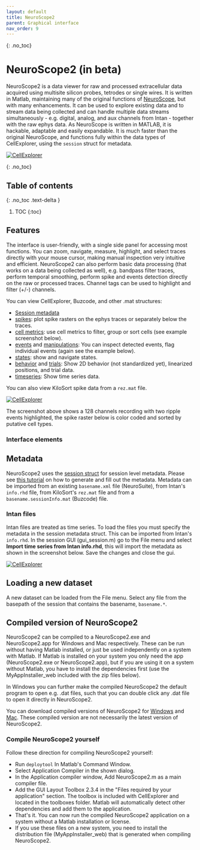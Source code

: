 ```yaml
---
layout: default
title: NeuroScope2
parent: Graphical interface
nav_order: 9
---
```

{: .no_toc}
# NeuroScope2 (in beta)
NeuroScope2 is a data viewer for raw and processed extracellular data acquired using multisite silicon probes, tetrodes or single wires. It is written in Matlab, maintaining many of the original functions of [NeuroScope](http://neurosuite.sourceforge.net/), but with many enhancements. It can be used to explore existing data and to stream data being collected and can handle multiple data streams simultaneously - e.g. digital, analog, and aux channels from Intan - together with the raw ephys data. As NeuroScope is written in MATLAB, it is hackable, adaptable and easily expandable. It is much faster than the original NeuroScope, and functions fully within the data types of CellExplorer, using the `session` struct for metadata.

<a href="https://buzsakilab.com/wp/wp-content/uploads/2021/02/NeuroScope_screenshot.png">![CellExplorer](https://buzsakilab.com/wp/wp-content/uploads/2021/02/NeuroScope_screenshot_lowress.jpg)</a>

{: .no_toc}
## Table of contents
{: .no_toc .text-delta }

1. TOC
{:toc}

## Features
The interface is user-friendly, with a single side panel for accessing most functions. You can zoom, navigate, measure, highlight, and select traces directly with your mouse cursor, making manual inspection very intuitive and efficient. NeuroScope2 can also perform basic data processing (that works on a data being collected as well), e.g. bandpass filter traces, perform temporal smoothing, perform spike and events detection directly on the raw or processed traces. Channel tags can be used to highlight and filter (+/-) channels.

You can view CellExplorer, Buzcode, and other .mat structures:
* [Session metadata](https://cellexplorer.org/datastructure/data-structure-and-format/#session-metadata)
* [spikes](https://cellexplorer.org/datastructure/data-structure-and-format/#spikes): plot spike rasters on the ephys traces or separately below the traces.
* [cell metrics](https://cellexplorer.org/datastructure/standard-cell-metrics/): use cell metrics to filter, group or sort cells (see example screenshot below).
* [events](https://cellexplorer.org/datastructure/data-structure-and-format/#events) and [manipulations](https://cellexplorer.org/datastructure/data-structure-and-format/#manipulations): You can inspect detected events, flag individual events (again see the example below).
* [states](https://cellexplorer.org/datastructure/data-structure-and-format/#states): show and navigate states.
* [behavior](https://cellexplorer.org/datastructure/data-structure-and-format/#behavior) and [trials](https://cellexplorer.org/datastructure/data-structure-and-format/#trials): Show 2D behavior (not standardized yet), linearized positions, and trial data.
* [timeseries](https://cellexplorer.org/datastructure/data-structure-and-format/#time-series): Show time series data.

You can also view KiloSort spike data from a `rez.mat` file.

<a href="https://buzsakilab.com/wp/wp-content/uploads/2021/02/NeuroScope_screenshot_ripples.png">![CellExplorer](https://buzsakilab.com/wp/wp-content/uploads/2021/02/NeuroScope_screenshot_ripples_lowress.jpg)</a>

The screenshot above shows a 128 channels recording with two ripple events highlighted, the spike raster below is color coded and sorted by putative cell types.

### Interface elements


## Metadata
NeuroScope2 uses the [session struct](https://cellexplorer.org/datastructure/data-structure-and-format/#session-metadata) for session level metadata. Please see [this tutorial](https://cellexplorer.org/tutorials/metadata-tutorial/) on how to generate and fill out the metadata. Metadata can be imported from an existing `basename.xml` file (NeuroSuite), from Intan's `info.rhd` file, from KiloSort's `rez.mat` file and from a `basename.sessionInfo.mat` (Buzcode) file.

### Intan files
Intan files are treated as time series. To load the files you must specify the metadata in the session metadata struct. This can be imported from Intan's `info.rhd`. In the session GUI (gui_session.m) go to the File menu and select __Import time series from Intan info.rhd__, this will import the metadata as shown in the screenshot below. Save the changes and close the gui.

<a href="https://buzsakilab.com/wp/wp-content/uploads/2021/02/timeseries_intan.png">![CellExplorer](https://buzsakilab.com/wp/wp-content/uploads/2021/02/timeseries_intan.png)</a>

## Loading a new dataset
A new dataset can be loaded from the File menu. Select any file from the basepath of the session that contains the basename, `basename.*`.

## Compiled version of NeuroScope2
NeuroScope2 can be compiled to a NeuroScope2.exe and NeuroScope2.app for Windows and Mac respectively. These can be run without having Matlab installed, or just be used independently on a system with Matlab. If Matlab is installed on your system you only need the app (NeuroScope2.exe or NeuroScope2.app), but if you are using it on a system without Matlab, you have to install the dependencies first (use the MyAppInstaller_web included with the zip files below).

In Windows you can further make the compiled NeuroScope2 the default program to open e.g. .dat files, such that you can double click any .dat file to open it directly in NeuroScope2.

You can download compiled versions of NeuroScope2 for [Windows](https://buzsakilab.com/CellExplorer/NeuroScope2_Windows.zip) and [Mac](https://buzsakilab.com/CellExplorer/NeuroScope2_Mac.zip). These compiled version are not necessarily the latest version of NeuroScope2.

### Compile NeuroScope2 yourself
Follow these direction for compiling NeuroScope2 yourself:
* Run `deploytool` In Matlab's Command Window. 
* Select Application Compiler in the shown dialog. 
* In the Application compiler window, Add NeuroScope2.m as a main compiler file. 
* Add the GUI Layout Toolbox 2.3.4 in the "Files required by your application" section. The toolbox is included with CellExplorer and located in the toolboxes folder. Matlab will automatically detect other dependencies and add them to the application.
* That's it. You can now run the compiled NeuroScope2 application on a system without a Matlab installation or license.
* If you use these files on a new system, you need to install the distribution file (MyAppInstaller_web) that is generated when compiling NeuroScope2.

